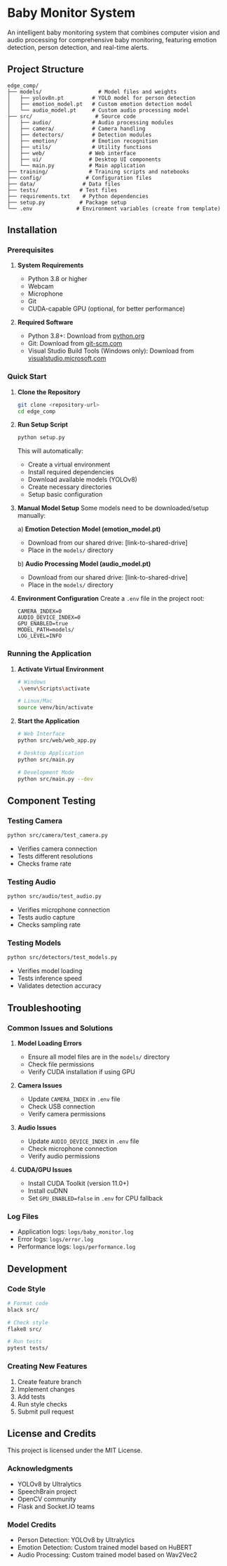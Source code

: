# Baby Monitor System

An intelligent baby monitoring system that combines computer vision and audio processing for comprehensive baby monitoring, featuring emotion detection, person detection, and real-time alerts.

## Project Structure

```
edge_comp/
├── models/                  # Model files and weights
│   ├── yolov8n.pt         # YOLO model for person detection
│   ├── emotion_model.pt   # Custom emotion detection model
│   └── audio_model.pt     # Custom audio processing model
├── src/                    # Source code
│   ├── audio/             # Audio processing modules
│   ├── camera/            # Camera handling
│   ├── detectors/         # Detection modules
│   ├── emotion/           # Emotion recognition
│   ├── utils/             # Utility functions
│   ├── web/              # Web interface
│   ├── ui/               # Desktop UI components
│   └── main.py           # Main application
├── training/             # Training scripts and notebooks
├── config/              # Configuration files
├── data/               # Data files
├── tests/             # Test files
├── requirements.txt    # Python dependencies
├── setup.py           # Package setup
└── .env              # Environment variables (create from template)
```

## Installation

### Prerequisites

1. **System Requirements**
   - Python 3.8 or higher
   - Webcam
   - Microphone
   - Git
   - CUDA-capable GPU (optional, for better performance)

2. **Required Software**
   - Python 3.8+: Download from [python.org](https://www.python.org/downloads/)
   - Git: Download from [git-scm.com](https://git-scm.com/downloads)
   - Visual Studio Build Tools (Windows only): Download from [visualstudio.microsoft.com](https://visualstudio.microsoft.com/visual-cpp-build-tools/)

### Quick Start

1. **Clone the Repository**
   ```bash
   git clone <repository-url>
   cd edge_comp
   ```

2. **Run Setup Script**
   ```bash
   python setup.py
   ```
   This will automatically:
   - Create a virtual environment
   - Install required dependencies
   - Download available models (YOLOv8)
   - Create necessary directories
   - Setup basic configuration

3. **Manual Model Setup**
   Some models need to be downloaded/setup manually:
   
   a) **Emotion Detection Model (emotion_model.pt)**
      - Download from our shared drive: [link-to-shared-drive]
      - Place in the `models/` directory
   
   b) **Audio Processing Model (audio_model.pt)**
      - Download from our shared drive: [link-to-shared-drive]
      - Place in the `models/` directory

4. **Environment Configuration**
   Create a `.env` file in the project root:
   ```
   CAMERA_INDEX=0
   AUDIO_DEVICE_INDEX=0
   GPU_ENABLED=true
   MODEL_PATH=models/
   LOG_LEVEL=INFO
   ```

### Running the Application

1. **Activate Virtual Environment**
   ```bash
   # Windows
   .\venv\Scripts\activate
   
   # Linux/Mac
   source venv/bin/activate
   ```

2. **Start the Application**
   ```bash
   # Web Interface
   python src/web/web_app.py
   
   # Desktop Application
   python src/main.py
   
   # Development Mode
   python src/main.py --dev
   ```

## Component Testing

### Testing Camera
```bash
python src/camera/test_camera.py
```
- Verifies camera connection
- Tests different resolutions
- Checks frame rate

### Testing Audio
```bash
python src/audio/test_audio.py
```
- Verifies microphone connection
- Tests audio capture
- Checks sampling rate

### Testing Models
```bash
python src/detectors/test_models.py
```
- Verifies model loading
- Tests inference speed
- Validates detection accuracy

## Troubleshooting

### Common Issues and Solutions

1. **Model Loading Errors**
   - Ensure all model files are in the `models/` directory
   - Check file permissions
   - Verify CUDA installation if using GPU

2. **Camera Issues**
   - Update `CAMERA_INDEX` in `.env` file
   - Check USB connection
   - Verify camera permissions

3. **Audio Issues**
   - Update `AUDIO_DEVICE_INDEX` in `.env` file
   - Check microphone connection
   - Verify audio permissions

4. **CUDA/GPU Issues**
   - Install CUDA Toolkit (version 11.0+)
   - Install cuDNN
   - Set `GPU_ENABLED=false` in `.env` for CPU fallback

### Log Files
- Application logs: `logs/baby_monitor.log`
- Error logs: `logs/error.log`
- Performance logs: `logs/performance.log`

## Development

### Code Style
```bash
# Format code
black src/

# Check style
flake8 src/

# Run tests
pytest tests/
```

### Creating New Features
1. Create feature branch
2. Implement changes
3. Add tests
4. Run style checks
5. Submit pull request

## License and Credits

This project is licensed under the MIT License.

### Acknowledgments
- YOLOv8 by Ultralytics
- SpeechBrain project
- OpenCV community
- Flask and Socket.IO teams

### Model Credits
- Person Detection: YOLOv8 by Ultralytics
- Emotion Detection: Custom trained model based on HuBERT
- Audio Processing: Custom trained model based on Wav2Vec2
